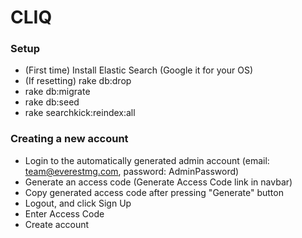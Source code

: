 # CLIQ
### Setup
- (First time) Install Elastic Search (Google it for your OS)
- (If resetting) rake db:drop
- rake db:migrate
- rake db:seed
- rake searchkick:reindex:all

### Creating a new account
- Login to the automatically generated admin account (email: team@everestmg.com, password: AdminPassword)
- Generate an access code (Generate Access Code link in navbar)
- Copy generated access code after pressing "Generate" button
- Logout, and click Sign Up
- Enter Access Code
- Create account
